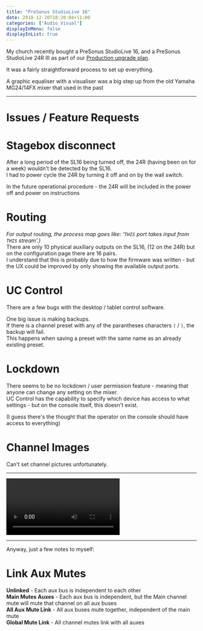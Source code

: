 ```yaml
---
title: "PreSonus StudioLive 16"
date: 2018-12-20T18:20:04+11:00
categories: ["Audio Visual"]
displayInMenu: false
displayInList: true
---
```


My church recently bought a PreSonus StudioLive 16, and a PreSonus StudioLive 24R III as part of our [Production upgrade plan](../swec-audio-mixer-upgrade).

It was a fairly straightforward process to set up everything.  

A graphic equaliser with a visualiser was a big step up from the old Yamaha MG24/14FX mixer that used in the past



---
# Issues / Feature Requests

# Stagebox disconnect
After a long period of the SL16 being turned off, the 24R (having been on for a week) wouldn't be detected by the SL16.  
I had to power cycle the 24R by turning it off and on by the wall switch.  

In the future operational procedure - the 24R will be included in the power off and power on instructions

# Routing
_For output routing, the process map goes like: '`THIS` port takes input from `THIS` stream'.)_  
There are only 10 physical auxiliary outputs on the SL16, (12 on the 24R) but on the configuration page there are 16 pairs.  
I understand that this is probably due to how the firmware was written - but the UX could be improved by only showing the available output ports.

# UC Control
There are a few bugs with the desktop / tablet control software.  

One big issue is making backups.  
If there is a channel preset with any of the parantheses characters `(` / `)`, the backup will fail.  
This happens when saving a preset with the same name as an already existing preset.

# Lockdown
There seems to be no lockdown / user permission feature - meaning that anyone can change any setting on the mixer.  
UC Control has the capability to specify which device has access to what settings - but on the console itself, this doesn't exist.  

(I guess there's the thought that the operator on the console should have access to everything)

# Channel Images
Can't set channel pictures unfortunately.

---

![](received_446469612.mp4)

---

Anyway, just a few notes to myself:

# Link Aux Mutes
**Unlinked** - Each aux bus is independent to each other  
**Main Mutes Auxes** - Each aux bus is independent, but the Main channel mute will mute that channel on all aux buses  
**All Aux Mute Link** - All aux buses mute together, independent of the main mute  
**Global Mute Link** - All channel mutes link with all auxes